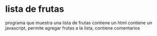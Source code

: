 # lista de frutas
programa que muestra una lista de frutas
contiene un html
contiene un javascript, permite agregar frutas a la lista, contiene comentarios
